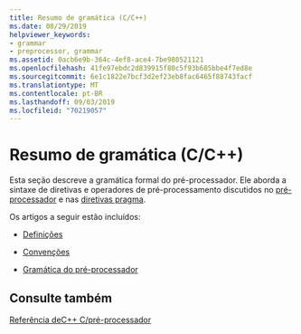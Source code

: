 ```yaml
---
title: Resumo de gramática (C/C++)
ms.date: 08/29/2019
helpviewer_keywords:
- grammar
- preprocessor, grammar
ms.assetid: 0acb6e9b-364c-4ef8-ace4-7be980521121
ms.openlocfilehash: 41fe97ebdc2d839915f80c5f93b685bbe4f7ed8e
ms.sourcegitcommit: 6e1c1822e7bcf3d2ef23eb8fac6465f88743facf
ms.translationtype: MT
ms.contentlocale: pt-BR
ms.lasthandoff: 09/03/2019
ms.locfileid: "70219057"
---
```

# <a name="grammar-summary-cc"></a>Resumo de gramática (C/C++)

Esta seção descreve a gramática formal do pré-processador. Ele aborda a sintaxe de diretivas e operadores de pré-processamento discutidos no [pré-processador](../preprocessor/preprocessor.md) e nas [diretivas pragma](../preprocessor/pragma-directives-and-the-pragma-keyword.md).

Os artigos a seguir estão incluídos:

- [Definições](../preprocessor/definitions-for-the-grammar-summary.md)

- [Convenções](../preprocessor/conventions.md)

- [Gramática do pré-processador](../preprocessor/preprocessor-grammar.md)

## <a name="see-also"></a>Consulte também

[Referência deC++ C/pré-processador](../preprocessor/c-cpp-preprocessor-reference.md)
